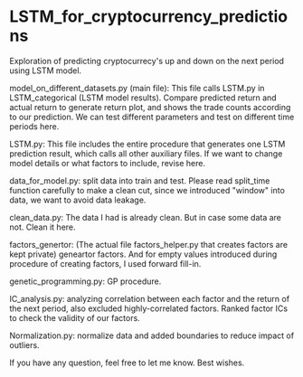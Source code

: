# LSTM_for_cryptocurrency_predictions
Exploration of predicting cryptocurrecy's up and down on the next period using LSTM model.

model_on_different_datasets.py (main file):
           This file calls LSTM.py in LSTM_categorical (LSTM model results). 
           Compare predicted return and actual return to generate return plot, and shows the trade counts according to our prediction.
           We can test different parameters and test on different time periods here.

LSTM.py: 
           This file includes the entire procedure that generates one LSTM prediction result, which calls all other auxiliary files. 
           If we want to change model details or what factors to include, revise here.

data_for_model.py: split data into train and test. Please read split_time function carefully to make a clean cut,
           since we introduced "window" into data, we want to avoid data leakage.

clean_data.py: The data I had is already clean. But in case some data are not. Clean it here.

factors_genertor: (The actual file factors_helper.py that creates factors are kept private) geneartor factors.
           And for empty values introduced during procedure of creating factors, I used forward fill-in.
           
genetic_programming.py: GP procedure. 

IC_analysis.py: analyzing correlation between each factor and the return of the next period, also excluded highly-correlated factors.
           Ranked factor ICs to check the validity of our factors.
           
Normalization.py: normalize data and added boundaries to reduce impact of outliers.

If you have any question, feel free to let me know. Best wishes.
